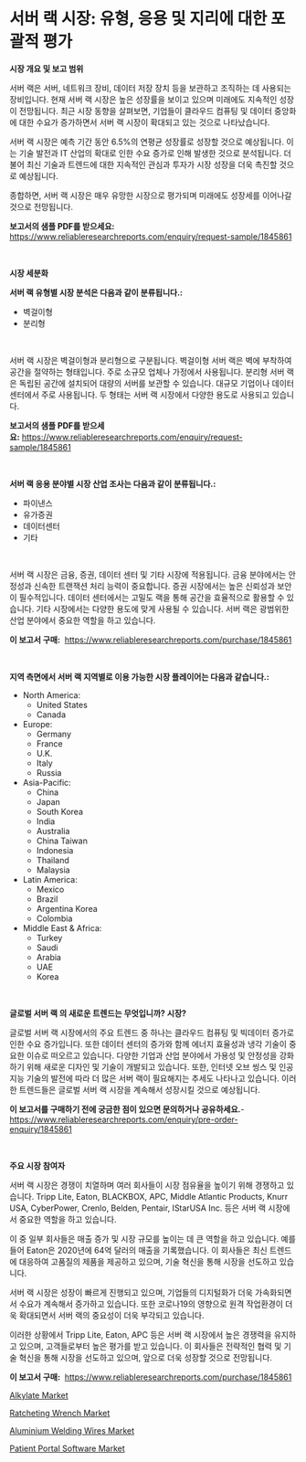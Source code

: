 <p><h1>서버 랙 시장: 유형, 응용 및 지리에 대한 포괄적 평가</h1></p><p><strong>시장 개요 및 보고 범위</strong></p>
<p><p>서버 랙은 서버, 네트워크 장비, 데이터 저장 장치 등을 보관하고 조직하는 데 사용되는 장비입니다. 현재 서버 랙 시장은 높은 성장률을 보이고 있으며 미래에도 지속적인 성장이 전망됩니다. 최근 시장 동향을 살펴보면, 기업들이 클라우드 컴퓨팅 및 데이터 중앙화에 대한 수요가 증가하면서 서버 랙 시장이 확대되고 있는 것으로 나타났습니다.</p><p>서버 랙 시장은 예측 기간 동안 6.5%의 연평균 성장률로 성장할 것으로 예상됩니다. 이는 기술 발전과 IT 산업의 확대로 인한 수요 증가로 인해 발생한 것으로 분석됩니다. 더불어 최신 기술과 트렌드에 대한 지속적인 관심과 투자가 시장 성장을 더욱 촉진할 것으로 예상됩니다.</p><p>종합하면, 서버 랙 시장은 매우 유망한 시장으로 평가되며 미래에도 성장세를 이어나갈 것으로 전망됩니다.</p></p>
<p><strong>보고서의 샘플 PDF를 받으세요:</strong> <a href="https://www.reliableresearchreports.com/enquiry/request-sample/1845861">https://www.reliableresearchreports.com/enquiry/request-sample/1845861</a></p>
<p>&nbsp;</p>
<p><strong>시장 세분화</strong></p>
<p><strong>서버 랙 유형별 시장 분석은 다음과 같이 분류됩니다.:</strong></p>
<p><ul><li>벽걸이형</li><li>분리형</li></ul></p>
<p>&nbsp;</p>
<p><p>서버 랙 시장은 벽걸이형과 분리형으로 구분됩니다. 벽걸이형 서버 랙은 벽에 부착하여 공간을 절약하는 형태입니다. 주로 소규모 업체나 가정에서 사용됩니다. 분리형 서버 랙은 독립된 공간에 설치되어 대량의 서버를 보관할 수 있습니다. 대규모 기업이나 데이터 센터에서 주로 사용됩니다. 두 형태는 서버 랙 시장에서 다양한 용도로 사용되고 있습니다.</p></p>
<p><strong>보고서의 샘플 PDF를 받으세요:</strong>&nbsp;<a href="https://www.reliableresearchreports.com/enquiry/request-sample/1845861">https://www.reliableresearchreports.com/enquiry/request-sample/1845861</a></p>
<p>&nbsp;</p>
<p><strong> 서버 랙 응용 분야별 시장 산업 조사는 다음과 같이 분류됩니다.:</strong></p>
<p><ul><li>파이낸스</li><li>유가증권</li><li>데이터센터</li><li>기타</li></ul></p>
<p>&nbsp;</p>
<p><p>서버 랙 시장은 금융, 증권, 데이터 센터 및 기타 시장에 적용됩니다. 금융 분야에서는 안정성과 신속한 트랜잭션 처리 능력이 중요합니다. 증권 시장에서는 높은 신뢰성과 보안이 필수적입니다. 데이터 센터에서는 고밀도 랙을 통해 공간을 효율적으로 활용할 수 있습니다. 기타 시장에서는 다양한 용도에 맞게 사용될 수 있습니다. 서버 랙은 광범위한 산업 분야에서 중요한 역할을 하고 있습니다.</p></p>
<p><strong>이 보고서 구매:</strong>&nbsp; <a href="https://www.reliableresearchreports.com/purchase/1845861">https://www.reliableresearchreports.com/purchase/1845861</a></p>
<p>&nbsp;</p>
<p><strong>지역 측면에서 서버 랙 지역별로 이용 가능한 시장 플레이어는 다음과 같습니다.:</strong></p>
<p><ul>
    <li>
        North America:
        <ul>
            <li>United States</li>
            <li>Canada</li>
        </ul>
    </li>
    <li>
        Europe:
        <ul>
            <li>Germany</li>
            <li>France</li>
            <li>U.K.</li>
            <li>Italy</li>
            <li>Russia</li>
        </ul>
    </li>
    <li>
        Asia-Pacific:
        <ul>
            <li>China</li>
            <li>Japan</li>
            <li>South Korea</li>
            <li>India</li>
            <li>Australia</li>
            <li>China Taiwan</li>
            <li>Indonesia</li>
            <li>Thailand</li>
            <li>Malaysia</li>
        </ul>
    </li>
    <li>
        Latin America:
        <ul>
            <li>Mexico</li>
            <li>Brazil</li>
            <li>Argentina Korea</li>
            <li>Colombia</li>
        </ul>
    </li>
    <li>
        Middle East & Africa:
        <ul>
            <li>Turkey</li>
            <li>Saudi</li>
            <li>Arabia</li>
            <li>UAE</li>
            <li>Korea</li>
        </ul>
    </li>
    </ul></p>
<p>&nbsp;</p>
<p><strong>글로벌 서버 랙 의 새로운 트렌드는 무엇입니까? 시장?</strong></p>
<p><p>글로벌 서버 랙 시장에서의 주요 트렌드 중 하나는 클라우드 컴퓨팅 및 빅데이터 증가로 인한 수요 증가입니다. 또한 데이터 센터의 증가와 함께 에너지 효율성과 냉각 기술이 중요한 이슈로 떠오르고 있습니다. 다양한 기업과 산업 분야에서 가용성 및 안정성을 강화하기 위해 새로운 디자인 및 기술이 개발되고 있습니다. 또한, 인터넷 오브 씽스 및 인공지능 기술의 발전에 따라 더 많은 서버 랙이 필요해지는 추세도 나타나고 있습니다. 이러한 트렌드들은 글로벌 서버 랙 시장을 계속해서 성장시킬 것으로 예상됩니다.</p></p>
<p><strong>이 보고서를 구매하기 전에 궁금한 점이 있으면 문의하거나 공유하세요.</strong>- <a href="https://www.reliableresearchreports.com/enquiry/pre-order-enquiry/1845861">https://www.reliableresearchreports.com/enquiry/pre-order-enquiry/1845861</a></p>
<p>&nbsp;</p>
<p><strong>주요 시장 참여자</strong></p>
<p><p>서버 랙 시장은 경쟁이 치열하며 여러 회사들이 시장 점유율을 높이기 위해 경쟁하고 있습니다. Tripp Lite, Eaton, BLACKBOX, APC, Middle Atlantic Products, Knurr USA, CyberPower, Crenlo, Belden, Pentair, IStarUSA Inc. 등은 서버 랙 시장에서 중요한 역할을 하고 있습니다. </p><p>이 중 일부 회사들은 매출 증가 및 시장 규모를 높이는 데 큰 역할을 하고 있습니다. 예를 들어 Eaton은 2020년에 64억 달러의 매출을 기록했습니다. 이 회사들은 최신 트렌드에 대응하여 고품질의 제품을 제공하고 있으며, 기술 혁신을 통해 시장을 선도하고 있습니다.</p><p>서버 랙 시장은 성장이 빠르게 진행되고 있으며, 기업들의 디지털화가 더욱 가속화되면서 수요가 계속해서 증가하고 있습니다. 또한 코로나19의 영향으로 원격 작업환경이 더욱 확대되면서 서버 랙의 중요성이 더욱 부각되고 있습니다.</p><p>이러한 상황에서 Tripp Lite, Eaton, APC 등은 서버 랙 시장에서 높은 경쟁력을 유지하고 있으며, 고객들로부터 높은 평가를 받고 있습니다. 이 회사들은 전략적인 협력 및 기술 혁신을 통해 시장을 선도하고 있으며, 앞으로 더욱 성장할 것으로 전망됩니다.</p></p>
<p><strong>이 보고서 구매:</strong>&nbsp;&nbsp;<a href="https://www.reliableresearchreports.com/purchase/1845861">https://www.reliableresearchreports.com/purchase/1845861</a></p>
<p><p><a href="https://github.com/gulaimolin/Market-Research-Report-List-3/blob/main/alkylate-market.md">Alkylate Market</a></p><p><a href="https://view.publitas.com/reportprime-1/ratcheting-wrench-market-size-market-trends-and-growth-outlook-forecasted-for-period-from-2023-to-2030/">Ratcheting Wrench Market</a></p><p><a href="https://github.com/RoccoManning/Market-Research-Report-List-4/blob/main/aluminium-welding-wires-market.md">Aluminium Welding Wires Market</a></p><p><a href="https://sudsy-motorcycle-bbc.notion.site/Patient-Portal-Software-Market-Provides-Detailed-Segmentation-of-this-Market-based-on-Type-Applicat-0e568a9915f64906a2b516e0dcfb5b33">Patient Portal Software Market</a></p></p>
